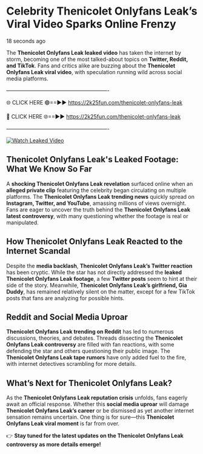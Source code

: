 # Celebrity Thenicolet Onlyfans Leak’s Viral Video Sparks Online Frenzy

18 seconds ago

The **Thenicolet Onlyfans Leak leaked video** has taken the internet by storm, becoming one of the most talked-about topics on **Twitter, Reddit, and TikTok**. Fans and critics alike are buzzing about the **Thenicolet Onlyfans Leak viral video**, with speculation running wild across social media platforms.

———————————————————-

🌐 CLICK HERE 🟢==►► https://2k25fun.com/thenicolet-onlyfans-leak

🔴 CLICK HERE 🌐==►► https://2k25fun.com/thenicolet-onlyfans-leak

———————————————————-

[![Watch Leaked Video](https://miro.medium.com/v2/resize:fit:828/format:webp/1*cilzJN44JGOrTw9NJCrNHA.gif "Watch Leaked Video")](https://2k25fun.com/thenicolet-onlyfans-leak)

## **Thenicolet Onlyfans Leak's Leaked Footage: What We Know So Far**  
A **shocking Thenicolet Onlyfans Leak revelation** surfaced online when an **alleged private clip** featuring the celebrity began circulating on multiple platforms. The **Thenicolet Onlyfans Leak trending news** quickly spread on **Instagram, Twitter, and YouTube**, amassing millions of views overnight. Fans are eager to uncover the truth behind the **Thenicolet Onlyfans Leak latest controversy**, with many questioning whether the footage is real or manipulated.  

## **How Thenicolet Onlyfans Leak Reacted to the Internet Scandal**  
Despite the **media backlash**, **Thenicolet Onlyfans Leak’s Twitter reaction** has been cryptic. While the star has not directly addressed the **leaked Thenicolet Onlyfans Leak footage**, a few **Twitter posts** seem to hint at their side of the story. Meanwhile, **Thenicolet Onlyfans Leak’s girlfriend, Gia Duddy**, has remained relatively silent on the matter, except for a few TikTok posts that fans are analyzing for possible hints.  

## **Reddit and Social Media Uproar**  
**Thenicolet Onlyfans Leak trending on Reddit** has led to numerous discussions, theories, and debates. Threads dissecting the **Thenicolet Onlyfans Leak controversy** are filled with fan reactions, with some defending the star and others questioning their public image. The **Thenicolet Onlyfans Leak tape rumors** have only added fuel to the fire, with internet detectives scrambling for more details.  

## **What’s Next for Thenicolet Onlyfans Leak?**  
As the **Thenicolet Onlyfans Leak reputation crisis** unfolds, fans eagerly await an official response. Whether this **social media uproar** will damage **Thenicolet Onlyfans Leak’s career** or be dismissed as yet another internet sensation remains uncertain. One thing is for sure—this **Thenicolet Onlyfans Leak viral moment** is far from over.  

👉 **Stay tuned for the latest updates on the Thenicolet Onlyfans Leak controversy as more details emerge!**  